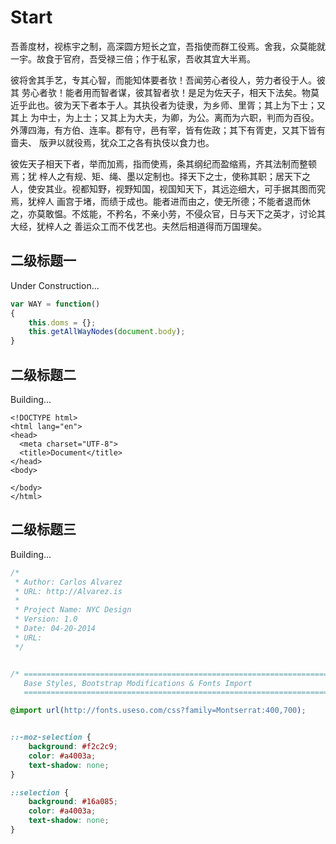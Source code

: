 # Start

吾善度材，视栋宇之制，高深圆方短长之宜，吾指使而群工役焉。舍我，众莫能就一宇。故食于官府，吾受禄三倍；作于私家，吾收其宜大半焉。

彼将舍其手艺，专其心智，而能知体要者欤！吾闻劳心者役人，劳力者役于人。彼其 劳心者欤！能者用而智者谋，彼其智者欤！是足为佐天子，相天下法矣。物莫近乎此也。彼为天下者本于人。其执役者为徒隶，为乡师、里胥；其上为下士；又其上 为中士，为上士；又其上为大夫，为卿，为公。离而为六职，判而为百役。外薄四海，有方伯、连率。郡有守，邑有宰，皆有佐政；其下有胥吏，又其下皆有啬夫、 版尹以就役焉，犹众工之各有执伎以食力也。

彼佐天子相天下者，举而加焉，指而使焉，条其纲纪而盈缩焉，齐其法制而整顿焉；犹 梓人之有规、矩、绳、墨以定制也。择天下之士，使称其职；居天下之人，使安其业。视都知野，视野知国，视国知天下，其远迩细大，可手据其图而究焉，犹梓人 画宫于堵，而绩于成也。能者进而由之，使无所德；不能者退而休之，亦莫敢愠。不炫能，不矜名，不亲小劳，不侵众官，日与天下之英才，讨论其大经，犹梓人之 善运众工而不伐艺也。夫然后相道得而万国理矣。

## 二级标题一

Under Construction...

```javascript
var WAY = function()
{
	this.doms = {};
	this.getAllWayNodes(document.body);
}
```

## 二级标题二

Building...

```markup
<!DOCTYPE html>
<html lang="en">
<head>
  <meta charset="UTF-8">
  <title>Document</title>
</head>
<body>
  
</body>
</html>
```

## 二级标题三

Building...

```css
/*
 * Author: Carlos Alvarez
 * URL: http://Alvarez.is
 *
 * Project Name: NYC Design
 * Version: 1.0
 * Date: 04-20-2014
 * URL: 
 */


/* ==========================================================================
   Base Styles, Bootstrap Modifications & Fonts Import
   ========================================================================== */

@import url(http://fonts.useso.com/css?family=Montserrat:400,700);


::-moz-selection {
    background: #f2c2c9;
    color: #a4003a;
    text-shadow: none;
}

::selection {
    background: #16a085;
    color: #a4003a;
    text-shadow: none;
}
```